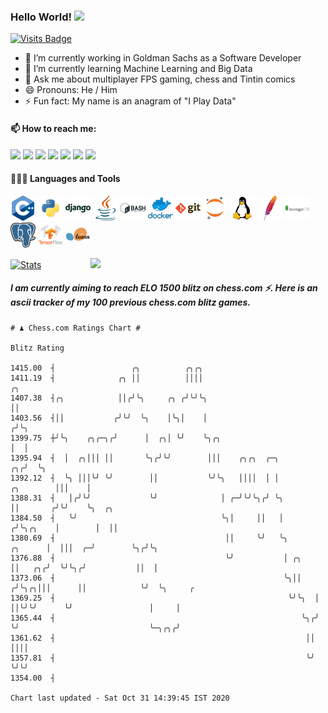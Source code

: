   ### Hello World!  <img src="https://github.com/sciencepal/sciencepal/blob/master/assets/Hi.gif" width="29px">
  [![Visits Badge](https://badges.pufler.dev/visits/sciencepal/sciencepal)](https://badges.pufler.dev/visits/sciencepal/sciencepal)
  
  - 🔭 I’m currently working in Goldman Sachs as a Software Developer
  - 🌱 I’m currently learning Machine Learning and Big Data
  - 💬 Ask me about multiplayer FPS gaming, chess and Tintin comics
  - 😄 Pronouns: He / Him
  - ⚡ Fun fact: My name is an anagram of "I Play Data"
  
  #### 📫 How to reach me:   
  [<img src="https://upload.wikimedia.org/wikipedia/commons/8/83/Steam_icon_logo.svg" width="3.5%"/>](https://steamcommunity.com/id/mongocds/)
  [<img src="https://github.com/sciencepal/sciencepal/blob/master/assets/discord-round.svg" width="3.5%"/>](https://discord.gg/MnUUbHe)
  [<img src="https://img.icons8.com/color/48/000000/twitter.png" width="3.5%"/>](https://twitter.com/sciencepal)
  [<img src="https://img.icons8.com/color/48/000000/linkedin.png" width="3.5%"/>](https://www.linkedin.com/in/adityapal1/)
  [<img src="https://img.icons8.com/fluent/48/000000/facebook-new.png" width="3.5%"/>](https://www.facebook.com/sciencepal/)
  [<img src="https://img.icons8.com/fluent/48/000000/instagram-new.png" width="3.5%"/>](https://www.instagram.com/aditya_sciencepal/)
  <a href="mailto:aditya.pal.science@gmail.com"> <img src="https://img.icons8.com/fluent/48/000000/gmail.png" width="3.5%"/> </a>
  
  #### 👨🏻‍💻 Languages and Tools <br />
  <code><img height="40" src="https://raw.githubusercontent.com/github/explore/80688e429a7d4ef2fca1e82350fe8e3517d3494d/topics/cpp/cpp.png"></code>
  <code><img height="40" src="https://raw.githubusercontent.com/github/explore/80688e429a7d4ef2fca1e82350fe8e3517d3494d/topics/python/python.png"></code>
  <code><img height="40" src="https://raw.githubusercontent.com/github/explore/80688e429a7d4ef2fca1e82350fe8e3517d3494d/topics/django/django.png"></code>
  <code><img height="40" src="https://raw.githubusercontent.com/github/explore/80688e429a7d4ef2fca1e82350fe8e3517d3494d/topics/java/java.png"></code>
  <code><img height="40" src="https://raw.githubusercontent.com/github/explore/80688e429a7d4ef2fca1e82350fe8e3517d3494d/topics/bash/bash.png"></code>
  <code><img height="40" src="https://raw.githubusercontent.com/github/explore/80688e429a7d4ef2fca1e82350fe8e3517d3494d/topics/docker/docker.png"></code>
  <code><img height="40" src="https://raw.githubusercontent.com/github/explore/80688e429a7d4ef2fca1e82350fe8e3517d3494d/topics/git/git.png"></code>
  <code><img height="40" src="https://raw.githubusercontent.com/github/explore/80688e429a7d4ef2fca1e82350fe8e3517d3494d/topics/jupyter-notebook/jupyter-notebook.png"></code>
  <code><img height="40" src="https://raw.githubusercontent.com/github/explore/80688e429a7d4ef2fca1e82350fe8e3517d3494d/topics/linux/linux.png"></code>
  <code><img height="40" src="https://raw.githubusercontent.com/github/explore/80688e429a7d4ef2fca1e82350fe8e3517d3494d/topics/maven/maven.png"></code>
  <code><img height="40" src="https://raw.githubusercontent.com/github/explore/80688e429a7d4ef2fca1e82350fe8e3517d3494d/topics/mongodb/mongodb.png"></code>
  <code><img height="40" src="https://raw.githubusercontent.com/github/explore/80688e429a7d4ef2fca1e82350fe8e3517d3494d/topics/postgresql/postgresql.png"></code>
  <code><img height="40" src="https://raw.githubusercontent.com/github/explore/80688e429a7d4ef2fca1e82350fe8e3517d3494d/topics/tensorflow/tensorflow.png"></code>
  <code><img height="40" src="https://raw.githubusercontent.com/github/explore/80688e429a7d4ef2fca1e82350fe8e3517d3494d/topics/scikit-learn/scikit-learn.png"></code>
  
  [![Stats](https://github-readme-stats.vercel.app/api?username=sciencepal&show_icons=true&theme=radical)](https://github-readme-stats.vercel.app/api?username=sciencepal&show_icons=true&theme=radical)&nbsp; &nbsp; &nbsp; &nbsp; &nbsp; &nbsp; &nbsp; &nbsp; &nbsp; &nbsp; <img src="https://github.com/sciencepal/sciencepal/blob/master/assets/saved.gif" width="195">
  
  ##### I am currently aiming to reach ELO 1500 blitz on chess.com ⚡. Here is an ascii tracker of my 100 previous chess.com blitz games.

  ```
  # ♟︎ Chess.com Ratings Chart #
  
  Blitz Rating

 1415.00  ┤                 ╭╮          ╭╮╭╮
 1411.19  ┤              ╭╮ ││          ││││                                                 ╭╮
 1407.38  ┤╭╮            ││╭╯╰╮     ╭╮ ╭╯╰╯╰╮                                                ││
 1403.56  ┤││           ╭╯╰╯  ╰╮    │╰╮│    │                                               ╭╯╰╮
 1399.75  ┼╯╰╮    ╭╮╭─╮╭╯      │  ╭╮│ ╰╯    ╰╮╭╮                                            │  │
 1395.94  ┤  │  ╭╮│││ ││       ╰╮╭╯╰╯        │││    ╭╮╭╮  ╭─╮                            ╭╮╭╯  ╰╮
 1392.12  ┤  ╰╮ │││╰╯ ╰╯        ││           ╰╯╰╮   ││││  │ │                  ╭╮        │││    │
 1388.31  ┤   │╭╯╰╯             ╰╯              │ ╭─╯╰╯╰╮╭╯ ╰╮                 ││       ╭╯╰╯    ╰╮  ╭╮
 1384.50  ┤   ╰╯                                ╰╮│     ││   │                ╭╯╰╮╭╮    │        │  ││
 1380.69  ┤                                      ││     ╰╯   ╰╮       ╭╮      │  │││  ╭─╯        ╰╮╭╯╰╮
 1376.88  ┤                                      ╰╯           │ ╭╮    ││   ╭╮╭╯  ╰╯╰╮╭╯           ││  │
 1373.06  ┤                                                   ╰╮││   ╭╯╰╮╭╮│││      ││            ╰╯  ╰╮     ╭
 1369.25  ┤                                                    ╰╯╰╮  │  ││╰╯╰╯      ╰╯                 │     │
 1365.44  ┤                                                       ╰╮╭╯  ╰╯                             ╰─╮╭╮╭╯
 1361.62  ┤                                                        ││                                    ││││
 1357.81  ┤                                                        ╰╯                                    ╰╯╰╯
 1354.00  ┤

Chart last updated - Sat Oct 31 14:39:45 IST 2020  
  ```
  
